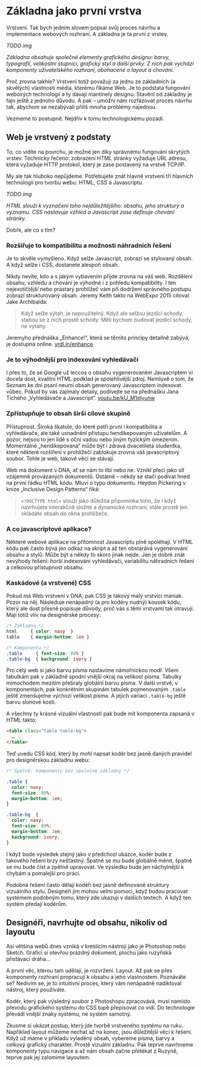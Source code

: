 # Základna jako první vrstva 

Vrstvení. Tak bych jedním slovem popsal svůj proces návrhu a implementace webových rozhraní. A základna je ta první z vrstev.

*TODO img*

*Základna obsahuje společné elementy grafického designu: barvy, typografii, velikostní stupnici, grafický styl a další prvky. Z nich pak vychází komponenty uživatelského rozhraní, obohacené o layout a chování.*

Proč zrovna takhle? Vrstvení totiž považuji za jednu ze základních (a skvělých)
vlastností média, kterému říkáme Web. Je to podstata fungování webových technologií a ty dávají mantinely designu. Stavění od základny je fajn ještě z jednoho důvodu. A pak – umožní nám rozfázovat proces návrhu tak, abychom se nezabývali přiliš mnoha problémy najednou.

Vezmeme to postupně. Nejdřív k tomu technologickému pozadí.


## Web je vrstvený z podstaty

To, co vidíte na povrchu, je možné jen díky správnému fungování skrytých vrstev. Technicky řečeno: zobrazení HTML stránky vyžaduje URL adresu, která vyžaduje HTTP protokol, který je zase postavený na vrstvě TCP/IP. 

My ale tak hluboko nepůjdeme. Potřebujete znát hlavně vrstvení tří hlavních technologií pro tvorbu webu: HTML, CSS a Javascriptu.

*TODO img*

*HTML slouží k vyznačení toho nejdůležitějšího: obsahu, jeho struktury a významu. CSS nastavuje vzhled a Javascript zase definuje chování stránky.*

Dobře, ale co s tím?

### Rozšiřuje to kompatibilitu a možnosti náhradních řešení

Je to skvěle vymyšleno. Když selže Javascript, zobrazí se stylovaný obsah. A když selže i CSS, dostanete alespoň obsah. 

Nikdy nevíte, kdo a s jakým vybavením přijde zrovna na váš web. Rozdělení obsahu, vzhledu a chování je výhodné i z pohledu kompatibility. I ten nejexotičtější nebo prastarý prohlížeč vám při dodržení správného postupu zobrazí strukturovaný obsah. Jeremy Keith takto na WebExpo 2015 citoval Jake Archibalda:

> Když selže výtah, je nepoužitelný. Když ale selžou jezdící schody, stanou se z nich prostě schody. Měli bychom budovat jezdící schody, ne výtahy.

Jeremyho přednáška „Enhance!“, která se těmito principy detailně zabývá, je dostupná online. [vrdl.in/enhance](https://www.webexpo.cz/praha2015/prednaska/enhance/)

### Je to výhodnější pro indexování vyhledávači

I přes to, že se Google už leccos o obsahu vygenerovaném Javascriptem ví docela dost, kvalitní HTML podklad je spolehlivější zdroj. Nemluvě o tom, že Seznam ke dni psaní neumí obsah generovaný Javascriptem indexovat vůbec. Pokud by vás zajímaly detaily, podívejte se na přednášku Jana Tichého „Vyhledávače a Javascript“. [youtu.be/kU_M1elyunw](https://youtu.be/kU_M1elyunw)


### Zpřístupňuje to obsah širší cílové skupině

Přístupnost. Široká škatule, do které patří první i kompatibilita a vyhledávače, ale také usnadnění přístupu hendikepovaným uživatelům. A pozor, nejsou to jen lidé s oční vadou nebo jiným fyzickým omezením. Momentálně „hendikepovaná“ může být i zdravá dvacetiletá studentka, které některé rozšíření v prohlížeči zablokuje zrovna váš javascriptový soubor. Tohle je web, takové věci se stávají.

Web má dokument v DNA, ať se nám to líbí nebo ne. Vznikl přeci jako síť vzájemně provázaných dokumentů. Ostatně – někdy se stačí podívat hned na první řádku HTML kódu. Mluví o typu *dokumentu*. Heydon Pickering v knize „Inclusive Design Patterns“ říká:

> `<!DOCTYPE html>` slouží jako důležitá připomínka toho, že i když navrhujete interakčně složité a dynamické rozhraní, stále prostě jen vkládáte obsah do okna prohlížeče.

### A co javascriptové aplikace?

Některé webové aplikace na přítomnost Javascriptu plně spoléhají. V HTML kódu pak často bývá jen odkaz na skript a až ten obstarává vygenerování obsahu a stylů. Může být a někdy to skoro jinak nejde. Jen je dobré znát nevýhody řešení: horší indexování vyhledávači, variabilitu náhradních řešení a celkovou přístupnost obsahu. 

### Kaskádové (a vrstvené) CSS

Pokud má Web vrstvení v DNA, pak CSS je takový malý vrstvící maniak. Pozor na něj. Následuje nenápadný (a pro kodéry nudný) kousek kódu, který ale dost přesně popisuje důvody, proč vás s těmi vrstvami tak otravuji. Mají totiž vliv na designérské procesy:

```css
/* Základna */
html     { color: navy  }
table    { margin-bottom: 1em }

/* Komponenta */
.table     { font-size: 80% }
.table-bg  { background: ivory }
```

Pro celý web si jako barvu písma nastavíme námořnickou modř. Všem tabulkám pak v základně spodní vnější okraj na velikost písma. Tabulky mimochodem mezitím přebraly globální barvu písma.  V další vrstvě, v komponentách, pak konkrétním skupinám tabulek pojmenovaným `.table` ještě zmenšujeme výchozí velikost písma. A jejich variaci `.table-bg` ještě barvu slonové kosti.

A všechny ty krásné vizuální vlastnosti pak bude mít komponenta zapsaná v HTML takto:

```html
<table class="table table-bg">
  …
</table>
```

Teď uvedu CSS kód, který by mohl napsat kodér bez jasně daných pravidel pro designérskou základnu webu:

```css
/* Špatně: komponenty bez společné základny */

.table { 
  color: navy; 
  font-size: 80%; 
  margin-bottom: 1em; 
}

.table-bg  { 
  color: navy; 
  font-size: 80%; 
  margin-bottom: 1em; 
  background: ivory; 
}
```

I když bude výsledek stejný jako v předchozí ukázce, kodér bude z takového řešení brzy nešťastný. Špatně se mu bude globálně měnit, špatně se mu bude číst a zpětně upravovat. Ve výsledku bude jen náchylnější k chybám a pomalejší pro práci.

Podobná řešení často dělají kodéři bez jasně definované struktury vizuálního stylu. Designéři jim mohou velmi pomoci, když budou pracovat systémem podobným tomu, který zde ukazuji v dalších textech. A když ten systém předají kodérům.


## Designéři, navrhujte od obsahu, nikoliv od layoutu

Asi většina webů dnes vzniká v kreslícím nástroji jako je Photoshop nebo Sketch. Grafici si otevřou prázdný dokument, plochu jako ruzyňská přistávací dráha… 

A první věc, kterou tam udělají, je rozvržení. Layout. Až pak se přes komponenty rozhraní propracují k obsahu a jeho vlastnostem. Poznáváte se? Nedivím se, je to intuitivní proces, který vám nenápadně nadiktoval nástroj, který používáte. 

Kodér, který pak výsledný soubor z Photoshopu zpracovává, musí namísto převodu grafického systému do CSS tupě přepisovat co vidí. Do technologie převádí vnější znaky systému, ne systém samotný.

Zkusme si ukázat postup, který jde tvorbě vrstveného systému na ruku. Například layout můžeme nechat až na konec, jsou důležitější věci k řešení. Když už máme v příkladu vyladěný obsah, vybereme písma, barvy a celkový grafický charakter. Prostě vizuální základnu. Pak teprve navrhneme komponenty typu navigace a až nám obsah začne přetékat z Ruzyně, teprve pak jej zalomíme layoutem.


